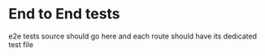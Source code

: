 # End to End tests
e2e tests source should go here and each route should have its dedicated test file